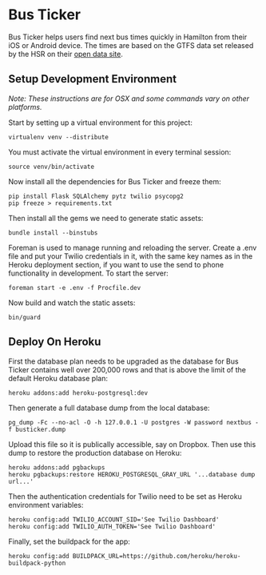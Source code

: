 # Bus Ticker

Bus Ticker helps users find next bus times quickly in Hamilton from their
iOS or Android device.  The times are based on the GTFS data set released by the
HSR on their [open data site](http://www.hamilton.ca/ProjectsInitiatives/OpenData/).

## Setup Development Environment

*Note: These instructions are for OSX and some commands vary on other platforms.*

Start by setting up a virtual environment for this project:

    virtualenv venv --distribute

You must activate the virtual environment in every terminal session:

    source venv/bin/activate

Now install all the dependencies for Bus Ticker and freeze them:

    pip install Flask SQLAlchemy pytz twilio psycopg2
    pip freeze > requirements.txt

Then install all the gems we need to generate static assets:

    bundle install --binstubs

Foreman is used to manage running and reloading the server.  Create a .env file
and put your Twilio credentials in it, with the same key names as in the Heroku
deployment section, if you want to use the send to phone functionality in
development.  To start the server:

    foreman start -e .env -f Procfile.dev

Now build and watch the static assets:

    bin/guard


## Deploy On Heroku

First the database plan needs to be upgraded as the database for Bus Ticker
contains well over 200,000 rows and that is above the limit of the default
Heroku database plan:

    heroku addons:add heroku-postgresql:dev

Then generate a full database dump from the local database:

    pg_dump -Fc --no-acl -O -h 127.0.0.1 -U postgres -W password nextbus -f busticker.dump

Upload this file so it is publically accessible, say on Dropbox. Then use this
dump to restore the production database on Heroku:

    heroku addons:add pgbackups
    heroku pgbackups:restore HEROKU_POSTGRESQL_GRAY_URL '...database dump url...'

Then the authentication credentials for Twilio need to be set as Heroku
environment variables:

    heroku config:add TWILIO_ACCOUNT_SID='See Twilio Dashboard'
    heroku config:add TWILIO_AUTH_TOKEN='See Twilio Dashboard'

Finally, set the buildpack for the app:

    heroku config:add BUILDPACK_URL=https://github.com/heroku/heroku-buildpack-python
